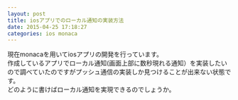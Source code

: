 ```yaml
---
layout: post
title: iosアプリでのローカル通知の実装方法
date: 2015-04-25 17:18:27
categories: ios monaca
---
```

<p>現在monacaを用いてiosアプリの開発を行っています。<br>
作成しているアプリでローカル通知(画面上部に数秒現れる通知）を実装したいので調べていたのですがプッシュ通信の実装しか見つけることが出来ない状態です。<br>
どのように書けばローカル通知を実現できるのでしょうか。</p>
